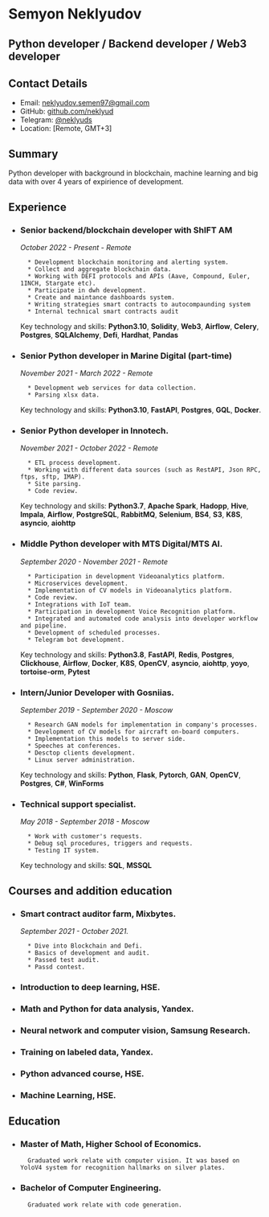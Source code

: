 # __Semyon Neklyudov__

## __Python developer / Backend developer / Web3 developer__ 

## Contact Details

* Email: [neklyudov.semen97@gmail.com](mailto:neklyudov.semen97@gmail.com)
* GitHub: [github.com/neklyud](https://github.com/neklyud)
* Telegram: [@neklyuds](https://t.me/neklyuds)
* Location: [Remote, GMT+3]

## __Summary__

Python developer with background in blockchain, machine learning and big data with over 4 years of expirience of development.

## __Experience__

* ### __Senior backend/blockchain developer with ShIFT AM__

    _October 2022 - Present - Remote_

        * Development blockchain monitoring and alerting system.
        * Collect and aggregate blockchain data.
        * Working with DEFI protocols and APIs (Aave, Compound, Euler, 1INCH, Stargate etc).
        * Participate in dwh development.
        * Create and maintance dashboards system.
        * Writing strategies smart contracts to autocompaunding system
        * Internal technical smart contracts audit

    Key technology and skills: __Python3.10__, __Solidity__, __Web3__, __Airflow__, __Celery__, __Postgres__, __SQLAlchemy__, __Defi__, __Hardhat__, __Pandas__

* ### __Senior Python developer in Marine Digital (part-time)__

    _November 2021 - March 2022 - Remote_

        * Development web services for data collection.
        * Parsing xlsx data.

    Key technology and skills: __Python3.10__, __FastAPI__, __Postgres__, __GQL__, __Docker__.

* ### __Senior Python developer in Innotech.__

    _November 2021 - October 2022 - Remote_

        * ETL process development.
        * Working with different data sources (such as RestAPI, Json RPC, ftps, sftp, IMAP).
        * Site parsing.
        * Code review.

   Key technology and skills: __Python3.7__, __Apache Spark__, __Hadopp__, __Hive__, __Impala__, __Airflow__, __PostgreSQL__, __RabbitMQ__, __Selenium__, __BS4__, __S3__, __K8S__, __asyncio__, __aiohttp__

* ### __Middle Python developer with MTS Digital/MTS AI.__

    _September 2020 - November 2021 - Remote_

        * Participation in development Videoanalytics platform.
        * Microservices development.
        * Implementation of CV models in Videoanalytics platform. 
        * Code review.
        * Integrations with IoT team.
        * Participation in development Voice Recognition platform.
        * Integrated and automated code analysis into developer workflow and pipeline.
        * Development of scheduled processes.
        * Telegram bot development.

   Key technology and skills: __Python3.8__, __FastAPI__, __Redis__, __Postgres__, __Clickhouse__, __Airflow__, __Docker__, __K8S__, __OpenCV__, __asyncio__, __aiohttp__, __yoyo__, __tortoise-orm__, __Pytest__

* ### Intern/Junior Developer with Gosniias.

    _September 2019 - September 2020 - Moscow_

        * Research GAN models for implementation in company's processes.
        * Development of CV models for aircraft on-board computers.
        * Implementation this models to server side.
        * Speeches at conferences.
        * Desctop clients development.
        * Linux server administration.

   Key technology and skills: __Python__, __Flask__, __Pytorch__, __GAN__, __OpenCV__, __Postgres__, __C#__, __WinForms__


* ### __Technical support specialist.__

    _May 2018 - September 2018 - Moscow_

        * Work with customer's requests.
        * Debug sql procedures, triggers and requests.
        * Testing IT system.

    Key technology and skills: __SQL__, __MSSQL__

## Courses and addition education

* ### Smart contract auditor farm, Mixbytes.

    _September 2021 - October 2021._

        * Dive into Blockchain and Defi.
        * Basics of development and audit.
        * Passed test audit.
        * Passd contest.

* ### Introduction to deep learning, HSE.

* ### Math and Python for data analysis, Yandex.

* ### Neural network and computer vision, Samsung Research.

* ### Training on labeled data, Yandex.

* ### Python advanced course, HSE. 

* ### Machine Learning, HSE.


## Education

* ### Master of Math, Higher School of Economics.

        Graduated work relate with computer vision. It was based on YoloV4 system for recognition hallmarks on silver plates.


* ### Bachelor of Computer Engineering.

        Graduated work relate with code generation.
